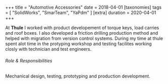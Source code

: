 +++
title = "Automotive Accessories"
date = 2018-04-01
[taxonomies]
tags = [ "SolidWorks", "SmarTeam", "YaPdm" ]
[extra]
duration = 2020-04-01
+++

At **Thule** I worked with product developement of torque keys, load carries and roof boxes. 
I also developed a friction drilling production method and helped with migration from version control systems. 
During my time at thule spent alot time in the protyping workshop and testing facilites working closly with technician and test engineers.

###### Role & Responsibilities
Mechanical design, testing, prototyping and production development.